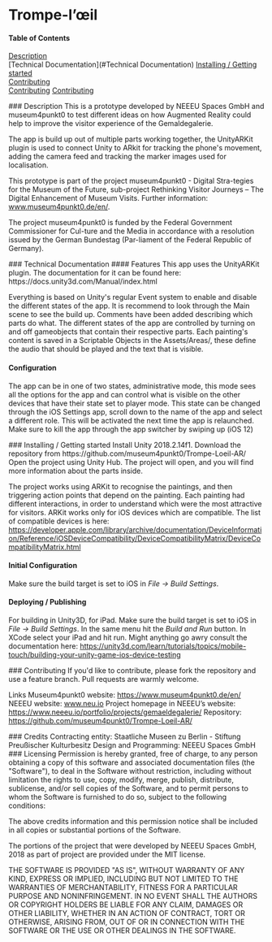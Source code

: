 # Trompe-l’œil

#### Table of Contents  
[Description](#Description)  
[Technical Documentation](#Technical Documentation)
[Installing / Getting started](#Installing)  
[Contributing](#Contributing)  
[Contributing](#Credits) 
[Contributing](#Licensing) 

<a name="Description"/>
### Description
This is a prototype developed by NEEEU Spaces GmbH and museum4punkt0 to test different ideas on how Augmented Reality could help to improve the visitor experience of the Gemaldegalerie.

The app is build up out of multiple parts working together, the UnityARKit plugin is used to connect Unity to ARkit for tracking the phone's movement, adding the camera feed and tracking the marker images used for localisation.

This prototype is part of the project museum4punkt0 - Digital Stra-tegies for the Museum of the Future, sub-project Rethinking Visitor Journeys – The Digital Enhancement of Museum Visits. Further information: www.museum4punkt0.de/en/.  

The project museum4punkt0 is funded by the Federal Government Commissioner for Cul-ture and the Media in accordance with a resolution issued by the German Bundestag (Par-liament of the Federal Republic of Germany).

<a name="Technical Documentation"/>
### Technical Documentation
#### Features
This app uses the UnityARKit plugin. The documentation for it can be found here:
https://docs.unity3d.com/Manual/index.html

Everything is based on Unity's regular Event system to enable and disable the different states of the app. It is recommend to look through the Main scene to see the build up. Comments have been added describing which parts do what.
The different states of the app are controlled by turning on and off gameobjects that contain their respective parts.
Each painting's content is saved in a Scriptable Objects in the Assets/Areas/, these define the audio that should be played and the text that is visible.

#### Configuration
The app can be in one of two states, administrative mode, this mode sees all the options for the app and can control what is visible on the other devices that have their state set to player mode.
This state can be changed through the iOS Settings app, scroll down to the name of the app and select a different role. This will be activated the next time the app is relaunched. Make sure to kill the app through the app switcher by swiping up (iOS 12)

<a name="Installing"/>
### Installing / Getting started
Install Unity 2018.2.14f1.
Download the repository from
https://github.com/museum4punkt0/Trompe-Loeil-AR/
Open the project using Unity Hub.
The project will open, and you will find more information about the parts inside.

The project works using ARKit to recognise the paintings, and then triggering action points that depend on the painting. Each painting had different interactions, in order to understand which were the most attractive for visitors.
ARKit works only for iOS devices which are compatible.
The list of compatible devices is here:
https://developer.apple.com/library/archive/documentation/DeviceInformation/Reference/iOSDeviceCompatibility/DeviceCompatibilityMatrix/DeviceCompatibilityMatrix.html

#### Initial Configuration
Make sure the build target is set to iOS in *File -> Build Settings*.

#### Deploying / Publishing
For building in Unity3D, for iPad.
Make sure the build target is set to iOS in *File -> Build Settings*.
In the same menu hit the *Build and Run* button.
In XCode select your iPad and hit run.
Might anything go awry consult the documentation here:
https://unity3d.com/learn/tutorials/topics/mobile-touch/building-your-unity-game-ios-device-testing

<a name="Contributing"/>
### Contributing
If you'd like to contribute, please fork the repository and use a feature branch. Pull requests are warmly welcome.

Links
Museum4punkt0 website: https://www.museum4punkt0.de/en/
NEEEU website: www.neu.io
Project homepage in NEEEU’s website: https://www.neeeu.io/portfolio/projects/gemaeldegalerie/
Repository: https://github.com/museum4punkt0/Trompe-Loeil-AR/

<a name="Credits"/>
### Credits
Contracting entity: Staatliche Museen zu Berlin - Stiftung Preußischer Kulturbesitz
Design and Programming: NEEEU Spaces GmbH

<a name="Licensing"/>
### Licensing
Permission is hereby granted, free of charge, to any person obtaining a copy
of this software and associated documentation files (the "Software"), to deal
in the Software without restriction, including without limitation the rights
to use, copy, modify, merge, publish, distribute, sublicense, and/or sell
copies of the Software, and to permit persons to whom the Software is
furnished to do so, subject to the following conditions:

The above credits information and this permission notice shall be included in all
copies or substantial portions of the Software.

The portions of the project that were developed by NEEEU Spaces GmbH, 
2018 as part of project are provided under the MIT license.

THE SOFTWARE IS PROVIDED "AS IS", WITHOUT WARRANTY OF ANY KIND, EXPRESS OR
IMPLIED, INCLUDING BUT NOT LIMITED TO THE WARRANTIES OF MERCHANTABILITY,
FITNESS FOR A PARTICULAR PURPOSE AND NONINFRINGEMENT. IN NO EVENT SHALL THE
AUTHORS OR COPYRIGHT HOLDERS BE LIABLE FOR ANY CLAIM, DAMAGES OR OTHER
LIABILITY, WHETHER IN AN ACTION OF CONTRACT, TORT OR OTHERWISE, ARISING FROM,
OUT OF OR IN CONNECTION WITH THE SOFTWARE OR THE USE OR OTHER DEALINGS IN THE
SOFTWARE.
